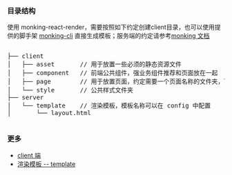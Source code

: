 ### 目录结构

使用 monking-react-render，需要按照如下约定创建client目录，也可以使用提供的脚手架 [monking-cli](https://github.com/chenhebing/monking-cli) 直接生成模板；服务端的约定请参考[monking 文档](https://github.com/chenhebing/monking)

<pre>

├── client
│   ├── asset       // 用于放置一些必须的静态资源文件
│   ├── component   // 前端公共组件，强业务组件推荐和页面放在一起
│   ├── page        // 用于放置页面，约定需要一个页面名称的文件夹，下面包含 index.js 作为入口文件
│   └── style       // 公共样式文件夹
├── server
│   └── template    // 渲染模板，模板名称可以在 config 中配置
│       └── layout.html

</pre>

### 更多

- [client 端](./client.md)
- [渲染模板 -- template](./template.md)